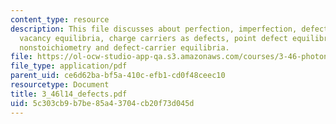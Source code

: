 ```yaml
---
content_type: resource
description: This file discusses about perfection, imperfection, defect chemistry,
  vacancy equilibria, charge carriers as defects, point defect equilibria in compounds,
  nonstoichiometry and defect-carrier equilibria.
file: https://ol-ocw-studio-app-qa.s3.amazonaws.com/courses/3-46-photonic-materials-and-devices-spring-2006/5c303cb9b7be85a43704cb20f73d045d_3_46l14_defects.pdf
file_type: application/pdf
parent_uid: ce6d62ba-bf5a-410c-efb1-cd0f48ceec10
resourcetype: Document
title: 3_46l14_defects.pdf
uid: 5c303cb9-b7be-85a4-3704-cb20f73d045d
---
```

